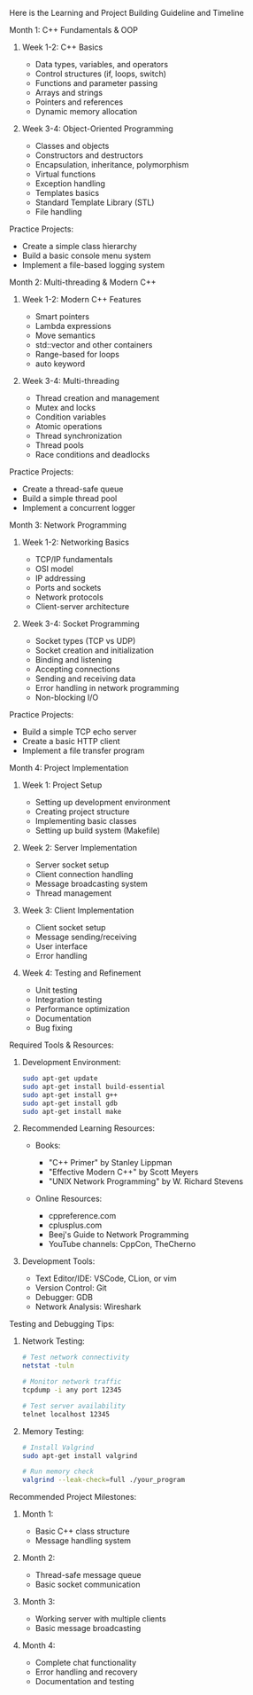 Here is the Learning and Project Building Guideline and Timeline


Month 1: C++ Fundamentals & OOP
1. Week 1-2: C++ Basics
   - Data types, variables, and operators
   - Control structures (if, loops, switch)
   - Functions and parameter passing
   - Arrays and strings
   - Pointers and references
   - Dynamic memory allocation

2. Week 3-4: Object-Oriented Programming
   - Classes and objects
   - Constructors and destructors
   - Encapsulation, inheritance, polymorphism
   - Virtual functions
   - Exception handling
   - Templates basics
   - Standard Template Library (STL)
   - File handling

Practice Projects:
- Create a simple class hierarchy
- Build a basic console menu system
- Implement a file-based logging system

Month 2: Multi-threading & Modern C++
1. Week 1-2: Modern C++ Features
   - Smart pointers
   - Lambda expressions
   - Move semantics
   - std::vector and other containers
   - Range-based for loops
   - auto keyword

2. Week 3-4: Multi-threading
   - Thread creation and management
   - Mutex and locks
   - Condition variables
   - Atomic operations
   - Thread synchronization
   - Thread pools
   - Race conditions and deadlocks

Practice Projects:
- Create a thread-safe queue
- Build a simple thread pool
- Implement a concurrent logger

Month 3: Network Programming
1. Week 1-2: Networking Basics
   - TCP/IP fundamentals
   - OSI model
   - IP addressing
   - Ports and sockets
   - Network protocols
   - Client-server architecture

2. Week 3-4: Socket Programming
   - Socket types (TCP vs UDP)
   - Socket creation and initialization
   - Binding and listening
   - Accepting connections
   - Sending and receiving data
   - Error handling in network programming
   - Non-blocking I/O

Practice Projects:
- Build a simple TCP echo server
- Create a basic HTTP client
- Implement a file transfer program

Month 4: Project Implementation
1. Week 1: Project Setup
   - Setting up development environment
   - Creating project structure
   - Implementing basic classes
   - Setting up build system (Makefile)

2. Week 2: Server Implementation
   - Server socket setup
   - Client connection handling
   - Message broadcasting system
   - Thread management

3. Week 3: Client Implementation
   - Client socket setup
   - Message sending/receiving
   - User interface
   - Error handling

4. Week 4: Testing and Refinement
   - Unit testing
   - Integration testing
   - Performance optimization
   - Documentation
   - Bug fixing

Required Tools & Resources:
1. Development Environment:
   ```bash
   sudo apt-get update
   sudo apt-get install build-essential
   sudo apt-get install g++
   sudo apt-get install gdb
   sudo apt-get install make
   ```

2. Recommended Learning Resources:
   - Books:
     - "C++ Primer" by Stanley Lippman
     - "Effective Modern C++" by Scott Meyers
     - "UNIX Network Programming" by W. Richard Stevens

   - Online Resources:
     - cppreference.com
     - cplusplus.com
     - Beej's Guide to Network Programming
     - YouTube channels: CppCon, TheCherno

3. Development Tools:
   - Text Editor/IDE: VSCode, CLion, or vim
   - Version Control: Git
   - Debugger: GDB
   - Network Analysis: Wireshark

Testing and Debugging Tips:
1. Network Testing:
   ```bash
   # Test network connectivity
   netstat -tuln
   
   # Monitor network traffic
   tcpdump -i any port 12345
   
   # Test server availability
   telnet localhost 12345
   ```

2. Memory Testing:
   ```bash
   # Install Valgrind
   sudo apt-get install valgrind
   
   # Run memory check
   valgrind --leak-check=full ./your_program
   ```

Recommended Project Milestones:
1. Month 1:
   - Basic C++ class structure
   - Message handling system

2. Month 2:
   - Thread-safe message queue
   - Basic socket communication

3. Month 3:
   - Working server with multiple clients
   - Basic message broadcasting

4. Month 4:
   - Complete chat functionality
   - Error handling and recovery
   - Documentation and testing

